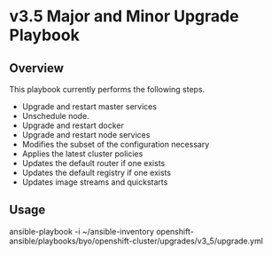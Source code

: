 # v3.5 Major and Minor Upgrade Playbook

## Overview
This playbook currently performs the
following steps.

 * Upgrade and restart master services
 * Unschedule node.
 * Upgrade and restart docker
 * Upgrade and restart node services
 * Modifies the subset of the configuration necessary
 * Applies the latest cluster policies
 * Updates the default router if one exists
 * Updates the default registry if one exists
 * Updates image streams and quickstarts

## Usage
ansible-playbook -i ~/ansible-inventory openshift-ansible/playbooks/byo/openshift-cluster/upgrades/v3_5/upgrade.yml
